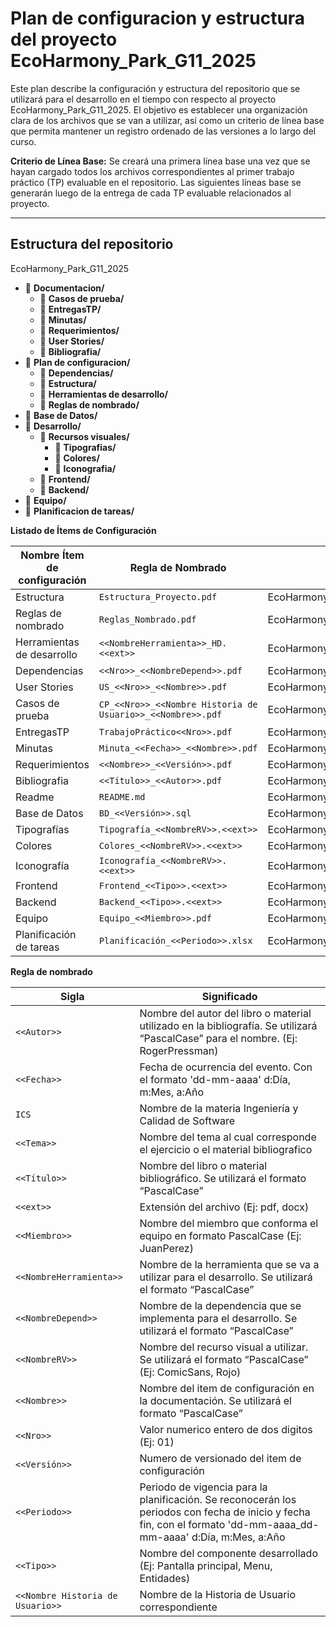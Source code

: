 # Plan de configuracion y estructura del proyecto EcoHarmony_Park_G11_2025

Este plan describe la configuración y estructura del repositorio que se utilizará para el desarrollo en el tiempo con respecto al proyecto EcoHarmony_Park_G11_2025. El objetivo es establecer una organización clara de los archivos que se van a utilizar, así como un criterio de línea base que permita mantener un registro ordenado de las versiones a lo largo del curso.

**Criterio de Línea Base:**
Se creará una primera línea base una vez que se hayan cargado todos los archivos correspondientes al primer trabajo práctico (TP) evaluable en el repositorio. Las siguientes líneas base se generarán luego de la entrega de cada TP evaluable relacionados al proyecto.

---

## **Estructura del repositorio**
EcoHarmony_Park_G11_2025
- 📂 **Documentacion/**
  - 📂 **Casos de prueba/**
  - 📂 **EntregasTP/**
  - 📂 **Minutas/**
  - 📂 **Requerimientos/**
  - 📂 **User Stories/**
  - 📂 **Bibliografia/**
- 📂 **Plan de configuracion/**
  - 📂 **Dependencias/**
  - 📂 **Estructura/**
  - 📂 **Herramientas de desarrollo/**
  - 📂 **Reglas de nombrado/**
- 📂 **Base de Datos/**
- 📂 **Desarrollo/**
  - 📂 **Recursos visuales/**
      - 📂 **Tipografias/**
      - 📂 **Colores/**
      - 📂 **Iconografia/**
  - 📂 **Frontend/**
  - 📂 **Backend/**
- 📂 **Equipo/**
- 📂 **Planificacion de tareas/**



**Listado de Ítems de Configuración**

| Nombre Ítem de configuración  | Regla de Nombrado                      | Ubicación Física                                            |
|-------------------------------|----------------------------------------|-------------------------------------------------------------|
| Estructura                    | `Estructura_Proyecto.pdf`              | EcoHarmony_Park_G11_2025/Plan_de_configuracion/Estructura              |
| Reglas de nombrado            | `Reglas_Nombrado.pdf`                  | EcoHarmony_Park_G11_2025/Plan_de_configuracion/Reglas_de_nombrado              |
| Herramientas de desarrollo    | `<<NombreHerramienta>>_HD.<<ext>>`        | EcoHarmony_Park_G11_2025/Plan_de_configuracion/Herramientas_de_desarrollo              |
| Dependencias                  | `<<Nro>>_<<NombreDepend>>.pdf`        | EcoHarmony_Park_G11_2025/Plan_de_configuracion/Dependencias              |
| User Stories                  | `US_<<Nro>>_<<Nombre>>.pdf`            | EcoHarmony_Park_G11_2025/Documentacion/User_Stories                      |
| Casos de prueba               | `CP_<<Nro>>_<<Nombre Historia de Usuario>>_<<Nombre>>.pdf`     | EcoHarmony_Park_G11_2025/Documentacion/Casos_de_prueba                      |
| EntregasTP                    | `TrabajoPráctico<<Nro>>.pdf`           | EcoHarmony_Park_G11_2025/Documentacion/EntregasTP                     |
| Minutas                       | `Minuta_<<Fecha>>_<<Nombre>>.pdf`      | EcoHarmony_Park_G11_2025/Documentacion/Minutas                      |
| Requerimientos                | `<<Nombre>>_<<Versión>>.pdf`           | EcoHarmony_Park_G11_2025/Documentacion/Requerimientos                      |
| Bibliografia                  | `<<Título>>_<<Autor>>.pdf`             | EcoHarmony_Park_G11_2025/Documentacion/Bibliografia                      |
| Readme                        | `README.md`                            | EcoHarmony_Park_G11_2025                                    |
| Base de Datos                 | `BD_<<Versión>>.sql`                   | EcoHarmony_Park_G11_2025/Base_de_datos                                    |
| Tipografías                   | `Tipografía_<<NombreRV>>.<<ext>>`     | EcoHarmony_Park_G11_2025/Desarrollo/Recursos_visuales/Tipografias    |
| Colores                       | `Colores_<<NombreRV>>.<<ext>>`        | EcoHarmony_Park_G11_2025/Desarrollo/Recursos_visuales/Colores             |
| Iconografía                   | `Iconografía_<<NombreRV>>.<<ext>>`    | EcoHarmony_Park_G11_2025/Desarrollo/Recursos_visuales/Iconografia              |
| Frontend                      | `Frontend_<<Tipo>>.<<ext>>`            | EcoHarmony_Park_G11_2025/Desarrollo/Frontend                         |
| Backend                       | `Backend_<<Tipo>>.<<ext>>`             | EcoHarmony_Park_G11_2025/Desarrollo/Backend                         |
| Equipo                        | `Equipo_<<Miembro>>.pdf`               | EcoHarmony_Park_G11_2025/Equipo                                    |
| Planificación de tareas       | `Planificación_<<Periodo>>.xlsx`       | EcoHarmony_Park_G11_2025/Planificacion_de_tareas                                    |

**Regla de nombrado**

| Sigla        | Significado |
|--------------|-------------|
| `<<Autor>>`    | Nombre del autor del libro o material utilizado en la bibliografía. Se utilizará “PascalCase” para el nombre. (Ej: RogerPressman) |
| `<<Fecha>>`   | Fecha de ocurrencia del evento. Con el formato 'dd-mm-aaaa' d:Día, m:Mes, a:Año |
| `ICS`         | Nombre de la materia Ingeniería y Calidad de Software |
| `<<Tema>>`    | Nombre del tema al cual corresponde el ejercicio o el material bibliografico |
| `<<Título>>`   | Nombre del libro o material bibliográfico. Se utilizará el formato “PascalCase” |
| `<<ext>>`      | Extensión del archivo (Ej: pdf, docx) |
| `<<Miembro>>`  | Nombre del miembro que conforma el equipo en formato PascalCase (Ej: JuanPerez) |
| `<<NombreHerramienta>>` | Nombre de la herramienta que se va a utilizar para el desarrollo. Se utilizará el formato “PascalCase” |
| `<<NombreDepend>>` | Nombre de la dependencia que se implementa para el desarrollo. Se utilizará el formato “PascalCase” |
| `<<NombreRV>>` | Nombre del recurso visual a utilizar. Se utilizará el formato “PascalCase” (Ej: ComicSans, Rojo) |
| `<<Nombre>>`   | Nombre del item de configuración en la documentación. Se utilizará el formato “PascalCase” |
| `<<Nro>>` | Valor numerico entero de dos digitos (Ej: 01) |
| `<<Versión>>` | Numero de versionado del item de configuración |
| `<<Periodo>>` | Periodo de vigencia para la planificación. Se reconocerán los periodos con fecha de inicio y fecha fin, con el formato 'dd-mm-aaaa_dd-mm-aaaa' d:Día, m:Mes, a:Año|
| `<<Tipo>>` | Nombre del componente desarrollado (Ej: Pantalla principal, Menu, Entidades) |
| `<<Nombre Historia de Usuario>>` | Nombre de la Historia de Usuario correspondiente |
